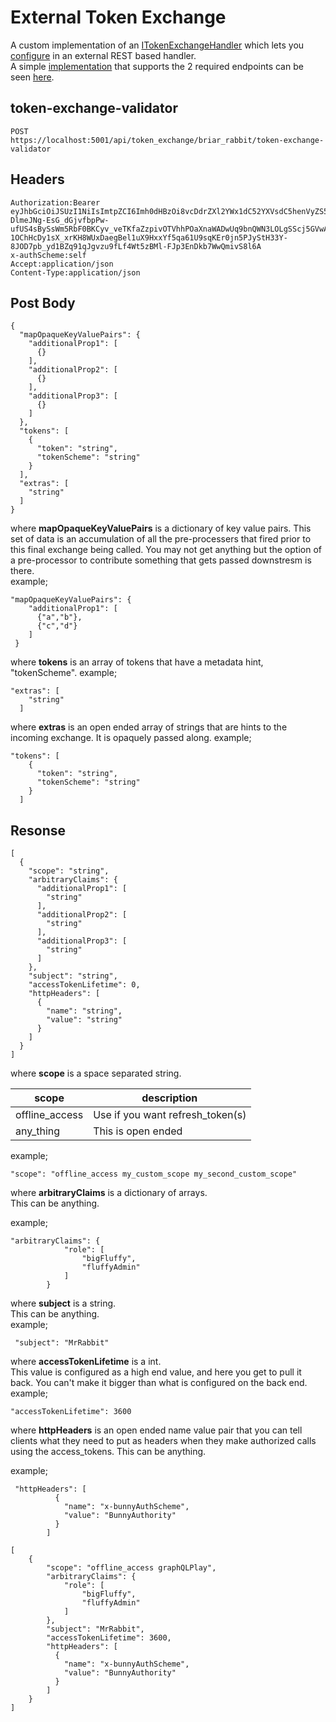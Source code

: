 # External Token Exchange  

A custom implementation of an [ITokenExchangeHandler](../src/TokenExchange.Contracts/ITokenExchangeHandler.cs) which lets you [configure](../src/GraphQLPlayTokenExchangeOnlyApp/appsettings.Development.TokenExchange.json) in an external REST based handler.  
A simple [implementation](../src/BriarRabbitTokenExchange) that supports the 2 required endpoints can be seen [here](../src/BriarRabbitTokenExchange).  


## token-exchange-validator
```
POST
https://localhost:5001/api/token_exchange/briar_rabbit/token-exchange-validator
```
## Headers
```
Authorization:Bearer eyJhbGciOiJSUzI1NiIsImtpZCI6Imh0dHBzOi8vcDdrZXl2YWx1dC52YXVsdC5henVyZS5uZXQva2V5cy9QN0lkZW50aXR5U2VydmVyNFNlbGZTaWduZWQvZjdkODdhNDY3MDhjNGYzZDhkZmU2MTFlOTczNzQ1YzMiLCJ0eXAiOiJKV1QifQ.eyJuYmYiOjE1NTU2NTExMDcsImV4cCI6MTU1NTY1NDcwNywiaXNzIjoiaHR0cHM6Ly9ncmFwaHFscGxheTIyLmF6dXJld2Vic2l0ZXMubmV0IiwiYXVkIjpbImh0dHBzOi8vZ3JhcGhxbHBsYXkyMi5henVyZXdlYnNpdGVzLm5ldC9yZXNvdXJjZXMiLCIzUEFwaSJdLCJjbGllbnRfaWQiOiJiMmItY2xpZW50IiwiY2xpZW50X25hbWVzcGFjZSI6ImIyYi1vcmciLCJzY29wZSI6WyIzUEFwaSJdfQ.d_S_JP8hAF9JGtA08qW7VralJeTGc-DlmeJNg-EsG_dGjvfbpPw-ufUS4sBySsWm5RbF0BKCyv_veTKfaZzpivOTVhhPOaXnaWADwUq9bnQWN3LOLgSScj5GVwA6vy4d00p4vYqeaUw8uy59rc_Nk5ZZ4H55VH091dpKg1_zgzGELrzK8G2neACdeHt1wsp1MSUo1dk4crj0sTqdubx9Iseztv4_Zbw-1OChHcDy1sX_xrKH8WUxDaegBel1uX9HxxYf5qa61U9sqKEr0jn5PJyStH33Y-8JOD7pb_yd1BZq91qJgvzu9fLf4Wt5zBMl-FJp3EnDkb7WwQmivS8l6A
x-authScheme:self
Accept:application/json
Content-Type:application/json

```
## Post Body
```
{
  "mapOpaqueKeyValuePairs": {
    "additionalProp1": [
      {}
    ],
    "additionalProp2": [
      {}
    ],
    "additionalProp3": [
      {}
    ]
  },
  "tokens": [
    {
      "token": "string",
      "tokenScheme": "string"
    }
  ],
  "extras": [
    "string"
  ]
}
```  
where **mapOpaqueKeyValuePairs** is a dictionary of key value pairs.  This set of data is an accumulation of all the pre-processers that fired prior to this final exchange being called.  You may not get anything but the option of a pre-processor to contribute something that gets passed downstresm is there.  
example;
```
"mapOpaqueKeyValuePairs": {
    "additionalProp1": [
      {"a","b"},
      {"c","d"}
    ]
 }
```  
where **tokens** is an array of tokens that have a metadata hint, "tokenScheme".
example;  
```
"extras": [
    "string"
  ]
```  
where **extras** is an open ended array of strings that are hints to the incoming exchange.  It is opaquely passed along.
example;  
```
"tokens": [
    {
      "token": "string",
      "tokenScheme": "string"
    }
  ]
``` 
## Resonse
```
[
  {
    "scope": "string",
    "arbitraryClaims": {
      "additionalProp1": [
        "string"
      ],
      "additionalProp2": [
        "string"
      ],
      "additionalProp3": [
        "string"
      ]
    },
    "subject": "string",
    "accessTokenLifetime": 0,
    "httpHeaders": [
      {
        "name": "string",
        "value": "string"
      }
    ]
  }
]
```
where **scope** is a space separated string.  


| scope  | description |
| ------------- | ------------- |
| offline_access  | Use if you want refresh_token(s)  |
| any_thing  | This is open ended  |  

example;
```
"scope": "offline_access my_custom_scope my_second_custom_scope"
```
where **arbitraryClaims** is a dictionary of arrays.  
This can be anything.  

example;
```
"arbitraryClaims": {
            "role": [
                "bigFluffy",
                "fluffyAdmin"
            ]
        }
```
where **subject** is a string.  
This can be anything.  
example;
```
 "subject": "MrRabbit"
```
where **accessTokenLifetime** is a int.  
This value is configured as a high end value, and here you get to pull it back.  You can't make it bigger than what is configured on the back end.  
example;
```
"accessTokenLifetime": 3600
```
where **httpHeaders** is an open ended name value pair that you can tell clients what they need to put as headers when they make authorized calls using the access_tokens.
This can be anything.  

example;
```
 "httpHeaders": [
          {
            "name": "x-bunnyAuthScheme",
            "value": "BunnyAuthority"
          }
        ]
```
```
[
    {
        "scope": "offline_access graphQLPlay",
        "arbitraryClaims": {
            "role": [
                "bigFluffy",
                "fluffyAdmin"
            ]
        },
        "subject": "MrRabbit",
        "accessTokenLifetime": 3600,
        "httpHeaders": [
          {
            "name": "x-bunnyAuthScheme",
            "value": "BunnyAuthority"
          }
        ]
    }
]
```
